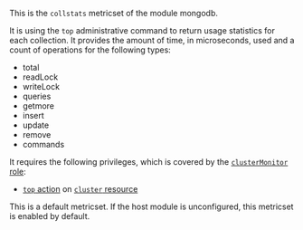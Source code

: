 This is the `collstats` metricset of the module mongodb.

It is using the `top` administrative command to return usage statistics for each collection. It provides the amount of time, in microseconds, used and a count of operations for the following types:

* total
* readLock
* writeLock
* queries
* getmore
* insert
* update
* remove
* commands

It requires the following privileges, which is covered by the [`clusterMonitor` role](https://docs.mongodb.com/manual/reference/built-in-roles/#clusterMonitor):

* [`top` action](https://docs.mongodb.com/manual/reference/privilege-actions/#top) on [`cluster` resource](https://docs.mongodb.com/manual/reference/resource-document/#cluster-resource)

This is a default metricset. If the host module is unconfigured, this metricset is enabled by default.
